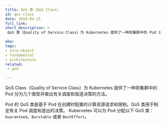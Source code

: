 ```yaml
---
title: QoS 类（QoS Class）
id: qos-class
date: 2019-04-15
full_link: 
short_description: >
 QoS 类（Quality of Service Class）为 Kubernetes 提供了一种将集群中的 Pod 分为几个类并做出有关调度和驱逐决策的方法。

aka: 
tags:
- core-object
- fundamental
- architecture
related:
 - pod

---
```

<!--
---
title: QoS Class
id: qos-class
date: 2019-04-15
full_link: 
short_description: >
 QoS Class (Quality of Service Class) provides a way for Kubernetes to classify pods within the cluster into several classes and make decisions about scheduling and eviction.
aka: 
tags:
- core-object
- fundamental
- architecture
related:
 - pod

---
-->

 QoS Class（Quality of Service Class）为 Kubernetes 提供了一种将集群中的 Pod 分为几个类型并做出有关调度和驱逐决策的方法。

<!--more--> 

<!--
QoS Class of a Pod is set at creation time  based on its compute resources requests and limits settings. QoS classes are used to make decisions about Pods scheduling and eviction.
Kubernetes can assign one of the following  QoS classes to a Pod: `Guaranteed`, `Burstable` or `BestEffort`.
-->
Pod 的 QoS 类是基于 Pod 在创建时配置的计算资源请求和限制。QoS 类用于制定有关 Pod 调度和逐出的决策。
Kubernetes 可以为 Pod 分配以下 QoS 类：`Guaranteed`，`Burstable` 或者 `BestEffort`。